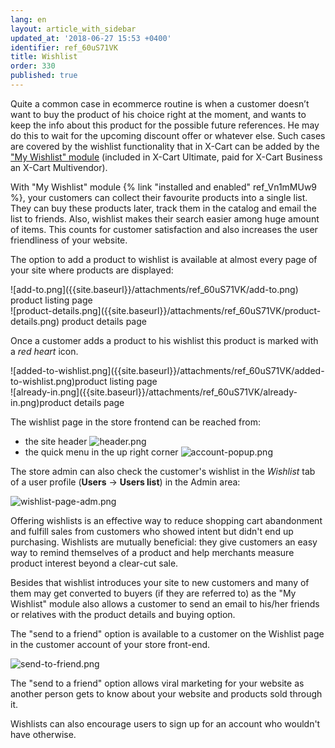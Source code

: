 ```yaml
---
lang: en
layout: article_with_sidebar
updated_at: '2018-06-27 15:53 +0400'
identifier: ref_60uS71VK
title: Wishlist
order: 330
published: true
---
```

Quite a common case in ecommerce routine is when a customer doesn’t want to buy the product of his choice right at the moment, and wants to keep the info about this product for the possible future references. He may do this to wait for the upcoming discount offer or whatever else. Such cases are covered by the wishlist functionality that in X-Cart can be added by the ["My Wishlist" module](https://market.x-cart.com/addons/my-wishlist.html) (included in X-Cart Ultimate, paid for X-Cart Business an X-Cart Multivendor).

With "My Wishlist" module {% link "installed and enabled" ref_Vn1mMUw9 %}, your customers can collect their favourite products into a single list. They can buy these products later, track them in the catalog and email the list to friends. Also, wishlist makes their search easier among huge amount of items. This counts for customer satisfaction and also increases the user friendliness of your website.

The option to add a product to wishlist is available at almost every page of your site where products are displayed:

  <div class="ui stackable three column grid">
    <div class="column" markdown="span">![add-to.png]({{site.baseurl}}/attachments/ref_60uS71VK/add-to.png) product listing page</div>
    <div class="column" markdown="span">![product-details.png]({{site.baseurl}}/attachments/ref_60uS71VK/product-details.png) product details page</div>
  </div>


Once a customer adds a product to his wishlist this product is marked with a _red heart_ icon. 

   <div class="ui stackable three column grid">
     <div class="column" markdown="span">![added-to-wishlist.png]({{site.baseurl}}/attachments/ref_60uS71VK/added-to-wishlist.png)product listing page</div>
     <div class="column" markdown="span"> ![already-in.png]({{site.baseurl}}/attachments/ref_60uS71VK/already-in.png)product details page</div>
   </div>

                                                           
                                                           
The wishlist page in the store frontend can be reached from:

* the site header 
  ![header.png]({{site.baseurl}}/attachments/ref_60uS71VK/header.png)
* the quick menu in the up right corner
  ![account-popup.png]({{site.baseurl}}/attachments/ref_60uS71VK/account-popup.png)

The store admin can also check the customer's wishlist in the _Wishlist_ tab of a user profile (**Users** -> **Users list**) in the Admin area:

![wishlist-page-adm.png]({{site.baseurl}}/attachments/ref_60uS71VK/wishlist-page-adm.png)


Offering wishlists is an effective way to reduce shopping cart abandonment and fulfill sales from customers who showed intent but didn't end up purchasing. Wishlists are mutually beneficial: they give customers an easy way to remind themselves of a product and help merchants measure product interest beyond a clear-cut sale.

Besides that wishlist introduces your site to new customers and many of them may get converted to buyers (if they are referred to) as the "My Wishlist" module also allows a customer to send an email to his/her friends or relatives with the product details and buying option. 

The "send to a friend" option is available to a customer on the Wishlist page in the customer account of your store front-end.

![send-to-friend.png]({{site.baseurl}}/attachments/ref_60uS71VK/send-to-friend.png)

The "send to a friend" option allows viral marketing for your website as another person gets to know about your website and products sold through it. 

Wishlists can also encourage users to sign up for an account who wouldn't have otherwise.